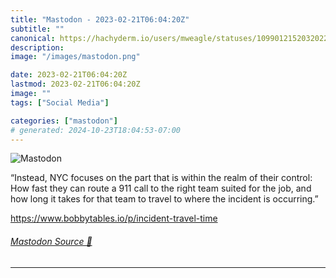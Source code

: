 ```yaml
---
title: "Mastodon - 2023-02-21T06:04:20Z"
subtitle: ""
canonical: https://hachyderm.io/users/mweagle/statuses/109901215203202279
description:
image: "/images/mastodon.png"

date: 2023-02-21T06:04:20Z
lastmod: 2023-02-21T06:04:20Z
image: ""
tags: ["Social Media"]

categories: ["mastodon"]
# generated: 2024-10-23T18:04:53-07:00
---
```

![Mastodon](/images/mastodon.png)

<p>“Instead, NYC focuses on the part that is within the realm of their control: How fast they can route a 911 call to the right team suited for the job, and how long it takes for that team to travel to where the incident is occurring.”</p><p><a href="https://www.bobbytables.io/p/incident-travel-time" target="_blank" rel="nofollow noopener noreferrer" translate="no"><span class="invisible">https://www.</span><span class="ellipsis">bobbytables.io/p/incident-trav</span><span class="invisible">el-time</span></a></p>


###### [Mastodon Source 🐘](https://hachyderm.io/@mweagle/109901215203202279)

___
